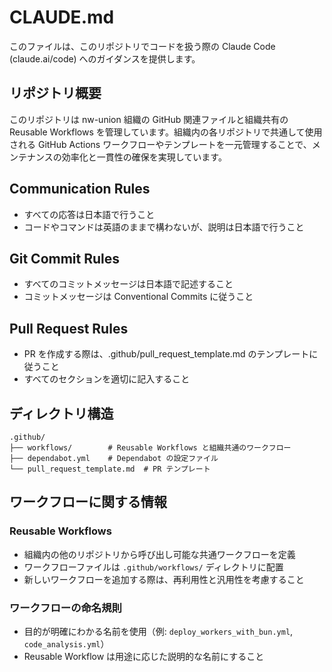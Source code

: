 # CLAUDE.md

このファイルは、このリポジトリでコードを扱う際の Claude Code (claude.ai/code) へのガイダンスを提供します。

## リポジトリ概要

このリポジトリは nw-union 組織の GitHub 関連ファイルと組織共有の Reusable Workflows を管理しています。組織内の各リポジトリで共通して使用される GitHub Actions ワークフローやテンプレートを一元管理することで、メンテナンスの効率化と一貫性の確保を実現しています。

## Communication Rules

- すべての応答は日本語で行うこと
- コードやコマンドは英語のままで構わないが、説明は日本語で行うこと

## Git Commit Rules

- すべてのコミットメッセージは日本語で記述すること
- コミットメッセージは Conventional Commits に従うこと

## Pull Request Rules

- PR を作成する際は、.github/pull_request_template.md のテンプレートに従うこと
- すべてのセクションを適切に記入すること

## ディレクトリ構造

```
.github/
├── workflows/        # Reusable Workflows と組織共通のワークフロー
├── dependabot.yml    # Dependabot の設定ファイル
└── pull_request_template.md  # PR テンプレート
```

## ワークフローに関する情報

### Reusable Workflows
- 組織内の他のリポジトリから呼び出し可能な共通ワークフローを定義
- ワークフローファイルは `.github/workflows/` ディレクトリに配置
- 新しいワークフローを追加する際は、再利用性と汎用性を考慮すること

### ワークフローの命名規則
- 目的が明確にわかる名前を使用（例: `deploy_workers_with_bun.yml`, `code_analysis.yml`）
- Reusable Workflow は用途に応じた説明的な名前にすること
